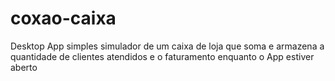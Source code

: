 # coxao-caixa
Desktop App simples simulador de um caixa de loja que soma e armazena a quantidade de clientes atendidos e o faturamento enquanto o App estiver aberto
